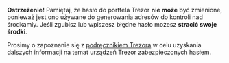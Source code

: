 **Ostrzeżenie!** Pamiętaj, że hasło do portfela Trezor **nie może** być zmienione,
ponieważ jest ono używane do generowania adresów do kontroli nad środkamiy. Jeśli zgubisz lub wpiszesz
błędne hasło możesz **stracić swoje środki**.

Prosimy o zapoznanie się z [podręcznikiem Trezora](https://doc.satoshilabs.com) w celu uzyskania dalszych
informacji na temat urządzeń Trezor zabezpieczonych hasłem.
